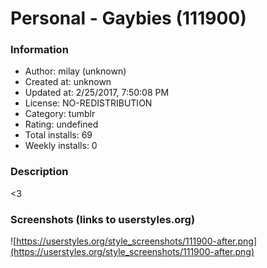# Personal - Gaybies (111900)

### Information
- Author: milay (unknown)
- Created at: unknown
- Updated at: 2/25/2017, 7:50:08 PM
- License: NO-REDISTRIBUTION
- Category: tumblr
- Rating: undefined
- Total installs: 69
- Weekly installs: 0


### Description
<3


### Screenshots (links to userstyles.org)
![https://userstyles.org/style_screenshots/111900-after.png](https://userstyles.org/style_screenshots/111900-after.png)


